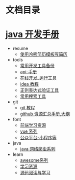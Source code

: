 # 文档目录

# [java 开发手册](README.md)
* resume 
   * [ 使用冷熊简历模板写简历](books/10_resume/resume-template.md)
* tools 
   * [ 常用开发工具备份](books/1_tools/1tools.md)
   * [api-手册](books/1_tools/api_reference.md)
   * [在线开发_运行工具](books/1_tools/dev_online.md)
   * [idea 教程](books/1_tools/idea.md)
   * [正则表达式验证工具](books/1_tools/regx.md)
   * [常用搜索工具](books/1_tools/search_tools.md)
* git 
   * [ git 教程](books/5_git/git_init.md)
   * [ github 资源汇总手册,大纲](books/5_git/github_notebook.md)
* font 
   * [前端学习资源](books/font/font_learn.md)
   * [vue 系列](books/font/vue_learn.md)
   * [公众平台-小程序等](books/font/weixin.md)
* java 
   * [ java 网络爬虫系列](books/java/spider.md)
* learn 
   * [awesome系列](books/learn/awesome.md)
   * [学习资源](books/learn/learn.md)
   * [源码阅读与学习](books/learn/sourcecode.md)
